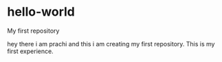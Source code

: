 # hello-world
My first repository

hey there i am prachi and this i am creating my first repository.
This is my first experience.

